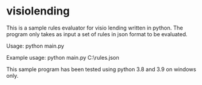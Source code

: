 # visiolending

This is a sample rules evaluator for visio lending written in python.  The program only takes as input a set of rules in json format to be evaluated.

Usage:  python main.py <path to rules>

Example usage:  python main.py C:\rules.json
  
This sample program has been tested using python 3.8 and 3.9 on windows only.
